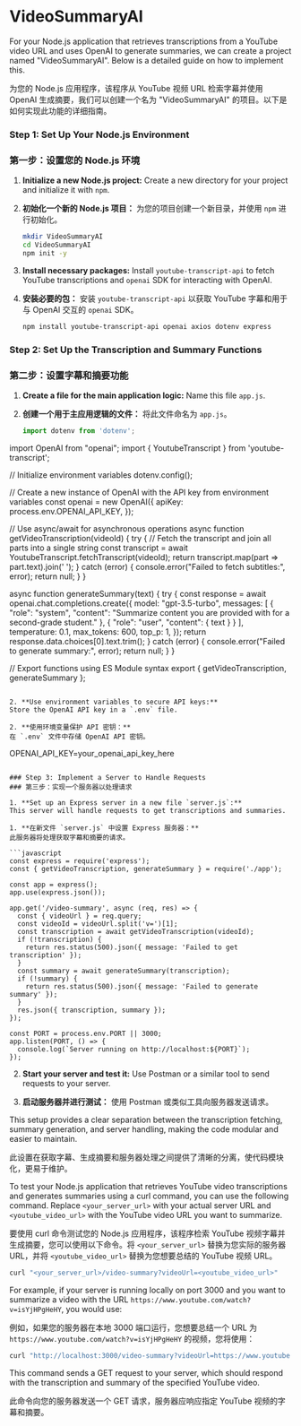 # VideoSummaryAI 
For your Node.js application that retrieves transcriptions from a YouTube video URL and uses OpenAI to generate summaries, we can create a project named "VideoSummaryAI". Below is a detailed guide on how to implement this.

为您的 Node.js 应用程序，该程序从 YouTube 视频 URL 检索字幕并使用 OpenAI 生成摘要，我们可以创建一个名为 "VideoSummaryAI" 的项目。以下是如何实现此功能的详细指南。

### Step 1: Set Up Your Node.js Environment
### 第一步：设置您的 Node.js 环境

1. **Initialize a new Node.js project:**
   Create a new directory for your project and initialize it with `npm`.

1. **初始化一个新的 Node.js 项目：**
   为您的项目创建一个新目录，并使用 `npm` 进行初始化。

   ```bash
   mkdir VideoSummaryAI
   cd VideoSummaryAI
   npm init -y
   ```

2. **Install necessary packages:**
   Install `youtube-transcript-api` to fetch YouTube transcriptions and `openai` SDK for interacting with OpenAI.

2. **安装必要的包：**
   安装 `youtube-transcript-api` 以获取 YouTube 字幕和用于与 OpenAI 交互的 `openai` SDK。

   ```bash
   npm install youtube-transcript-api openai axios dotenv express
   ```

### Step 2: Set Up the Transcription and Summary Functions
### 第二步：设置字幕和摘要功能

1. **Create a file for the main application logic:**
   Name this file `app.js`.

1. **创建一个用于主应用逻辑的文件：**
   将此文件命名为 `app.js`。

   ```javascript
   import dotenv from 'dotenv';
import OpenAI from "openai";
import { YoutubeTranscript } from 'youtube-transcript';


// Initialize environment variables
dotenv.config();

// Create a new instance of OpenAI with the API key from environment variables
const openai = new OpenAI({
    apiKey: process.env.OPENAI_API_KEY,
});

// Use async/await for asynchronous operations
async function getVideoTranscription(videoId) {
    try {
        // Fetch the transcript and join all parts into a single string
        const transcript = await YoutubeTranscript.fetchTranscript(videoId);
        return transcript.map(part => part.text).join(' ');
    } catch (error) {
        console.error("Failed to fetch subtitles:", error);
        return null;
    }
}


async function generateSummary(text) {
    try {
        const response = await openai.chat.completions.create({
            model: "gpt-3.5-turbo",
            messages: [
                {
                    "role": "system",
                    "content": "Summarize content you are provided with for a second-grade student."
                },
                {
                    "role": "user",
                    "content": { text }
                }
            ],
            temperature: 0.1,
            max_tokens: 600,
            top_p: 1,
        });
        return response.data.choices[0].text.trim();
    } catch (error) {
        console.error("Failed to generate summary:", error);
        return null;
    }
}

// Export functions using ES Module syntax
export { getVideoTranscription, generateSummary };
   ```

2. **Use environment variables to secure API keys:**
   Store the OpenAI API key in a `.env` file.

2. **使用环境变量保护 API 密钥：**
   在 `.env` 文件中存储 OpenAI API 密钥。

   ```
   OPENAI_API_KEY=your_openai_api_key_here
   ```

### Step 3: Implement a Server to Handle Requests
### 第三步：实现一个服务器以处理请求

1. **Set up an Express server in a new file `server.js`:**
   This server will handle requests to get transcriptions and summaries.

1. **在新文件 `server.js` 中设置 Express 服务器：**
   此服务器将处理获取字幕和摘要的请求。

   ```javascript
   const express = require('express');
   const { getVideoTranscription, generateSummary } = require('./app');

   const app = express();
   app.use(express.json());

   app.get('/video-summary', async (req, res) => {
     const { videoUrl } = req.query;
     const videoId = videoUrl.split('v=')[1];
     const transcription = await getVideoTranscription(videoId);
     if (!transcription) {
       return res.status(500).json({ message: 'Failed to get transcription' });
     }
     const summary = await generateSummary(transcription);
     if (!summary) {
       return res.status(500).json({ message: 'Failed to generate summary' });
     }
     res.json({ transcription, summary });
   });

   const PORT = process.env.PORT || 3000;
   app.listen(PORT, () => {
     console.log(`Server running on http://localhost:${PORT}`);
   });
   ```

2. **Start your server and test it:**
   Use Postman or a similar tool to send requests to your server.

2. **启动服务器并进行测试：**
   使用 Postman 或类似工具向服务器发送请求。

This setup provides a clear separation between the transcription fetching, summary generation, and server handling, making the code modular and easier to maintain.

此设置在获取字幕、生成摘要和服务器处理之间提供了清晰的分离，使代码模块化，更易于维护。

To test your Node.js application that retrieves YouTube video transcriptions and generates summaries using a curl command, you can use the following command. Replace `<your_server_url>` with your actual server URL and `<youtube_video_url>` with the YouTube video URL you want to summarize.

要使用 curl 命令测试您的 Node.js 应用程序，该程序检索 YouTube 视频字幕并生成摘要，您可以使用以下命令。将 `<your_server_url>` 替换为您实际的服务器 URL，并将 `<youtube_video_url>` 替换为您想要总结的 YouTube 视频 URL。

```bash
curl "<your_server_url>/video-summary?videoUrl=<youtube_video_url>"
```

For example, if your server is running locally on port 3000 and you want to summarize a video with the URL `https://www.youtube.com/watch?v=isYjHPgHeHY`, you would use:

例如，如果您的服务器在本地 3000 端口运行，您想要总结一个 URL 为 `https://www.youtube.com/watch?v=isYjHPgHeHY` 的视频，您将使用：

```bash
curl "http://localhost:3000/video-summary?videoUrl=https://www.youtube.com/watch?v=isYjHPgHeHY"
```

This command sends a GET request to your server, which should respond with the transcription and summary of the specified YouTube video.

此命令向您的服务器发送一个 GET 请求，服务器应响应指定 YouTube 视频的字幕和摘要。



